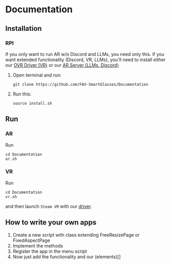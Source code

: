 # Documentation

## Installation
### RPI
If you only want to run AR w/o Discord and LLMs, you need only this. If you want extended functionality (Discord, VR, LLMs), you'll need to install either our [OVR Driver (VR)](https://github.com/FAV-SmartGlasses/Optiforge-VR-Driver) or our [AR Server (LLMs, Discord)](https://github.com/FAV-SmartGlasses/Discord)

1. Open terminal and run:  
    ```
    git clone https://github.com/FAV-SmartGlasses/Documentation
   ```
2. Run this:
    ```
    source install.sh
    ```

## Run

### AR
Run 

```
cd Documentation
ar.sh
```

### VR
Run 
```
cd Documentation
vr.sh
``` 
and then launch `Steam VR` with our [driver](https://github.com/FAV-SmartGlasses/Optiforge-VR-Driver).

## How to write your own apps
1. Create a new script with class extending FreeResizePage or FixedAspectPage
2. Implement the methods
3. Register the app in the menu script
4. Now just add the functionality and our (elements)[]